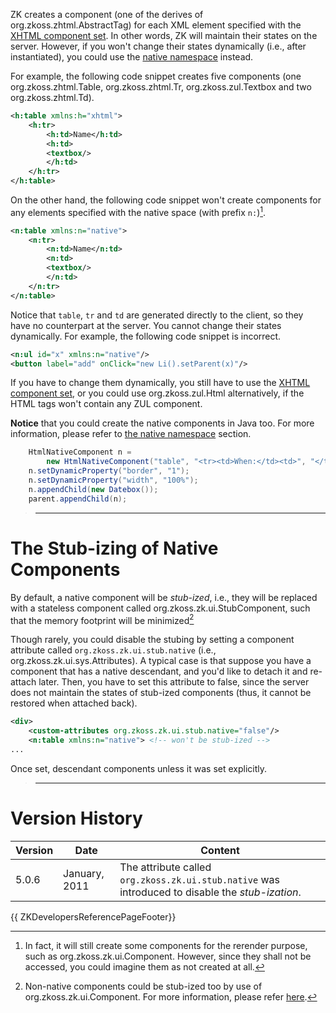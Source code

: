 ZK creates a component (one of the derives of
<javadoc>org.zkoss.zhtml.AbstractTag</javadoc>) for each XML element
specified with the [XHTML component
set](ZUML_Reference/ZUML/Languages/XHTML). In other words, ZK
will maintain their states on the server. However, if you won't change
their states dynamically (i.e., after instantiated), you could use the
[native namespace](ZUML_Reference/ZUML/Namespaces/Native)
instead.

For example, the following code snippet creates five components (one
<javadoc>org.zkoss.zhtml.Table</javadoc>,
<javadoc>org.zkoss.zhtml.Tr</javadoc>,
<javadoc>org.zkoss.zul.Textbox</javadoc> and two
<javadoc>org.zkoss.zhtml.Td</javadoc>).

``` xml
<h:table xmlns:h="xhtml">
    <h:tr>
        <h:td>Name</h:td>
        <h:td>
        <textbox/>
        </h:td>
    </h:tr>
</h:table>
```

On the other hand, the following code snippet won't create components
for any elements specified with the native space (with prefix `n:`)[^1].

``` xml
<n:table xmlns:n="native">
    <n:tr>
        <n:td>Name</n:td>
        <n:td>
        <textbox/>
        </n:td>
    </n:tr>
</n:table>
```

Notice that `table`, `tr` and `td` are generated directly to the client,
so they have no counterpart at the server. You cannot change their
states dynamically. For example, the following code snippet is
incorrect.

``` xml
<n:ul id="x" xmlns:n="native"/>
<button label="add" onClick="new Li().setParent(x)"/>
```

If you have to change them dynamically, you still have to use the [XHTML
component set](ZUML_Reference/ZUML/Languages/XHTML), or you
could use <javadoc>org.zkoss.zul.Html</javadoc> alternatively, if the
HTML tags won't contain any ZUL component.

**Notice** that you could create the native components in Java too. For
more information, please refer to [the native
namespace](ZK_Developer's_Reference/UI_Patterns/HTML_Tags/The_native_Namespace)
section.

``` java
    HtmlNativeComponent n =
        new HtmlNativeComponent("table", "<tr><td>When:</td><td>", "</td></tr>");
    n.setDynamicProperty("border", "1");
    n.setDynamicProperty("width", "100%");
    n.appendChild(new Datebox());
    parent.appendChild(n);
```

> ------------------------------------------------------------------------
>
> <references/>

# The Stub-izing of Native Components

By default, a native component will be *stub-ized*, i.e., they will be
replaced with a stateless component called
<javadoc>org.zkoss.zk.ui.StubComponent</javadoc>, such that the memory
footprint will be minimized[^2]

Though rarely, you could disable the stubing by setting a component
attribute called `org.zkoss.zk.ui.stub.native` (i.e.,
<javadoc method="STUB_NATIVE">org.zkoss.zk.ui.sys.Attributes</javadoc>).
A typical case is that suppose you have a component that has a native
descendant, and you'd like to detach it and re-attach later. Then, you
have to set this attribute to false, since the server does not maintain
the states of stub-ized components (thus, it cannot be restored when
attached back).

``` xml
<div>
    <custom-attributes org.zkoss.zk.ui.stub.native="false"/>
    <n:table xmlns:n="native"> <!-- won't be stub-ized -->
...
```

Once set, descendant components unless it was set explicitly.

> ------------------------------------------------------------------------
>
> <references/>

# Version History

| Version | Date          | Content                                                                                          |
|---------|---------------|--------------------------------------------------------------------------------------------------|
| 5.0.6   | January, 2011 | The attribute called `org.zkoss.zk.ui.stub.native` was introduced to disable the *stub-ization*. |

{{ ZKDevelopersReferencePageFooter}}

[^1]: In fact, it will still create some components for the rerender
    purpose, such as
    <javadoc method="invalidate()">org.zkoss.zk.ui.Component</javadoc>.
    However, since they shall not be accessed, you could imagine them as
    not created at all.

[^2]: Non-native components could be stub-ized too by use of
    <javadoc method="setStubonly(java.lang.String)" type="interface">org.zkoss.zk.ui.Component</javadoc>.
    For more information, please refer
    [here](ZK_Developer's_Reference/Performance_Tips/Specify_Stubonly_for_Client-only_Components).
